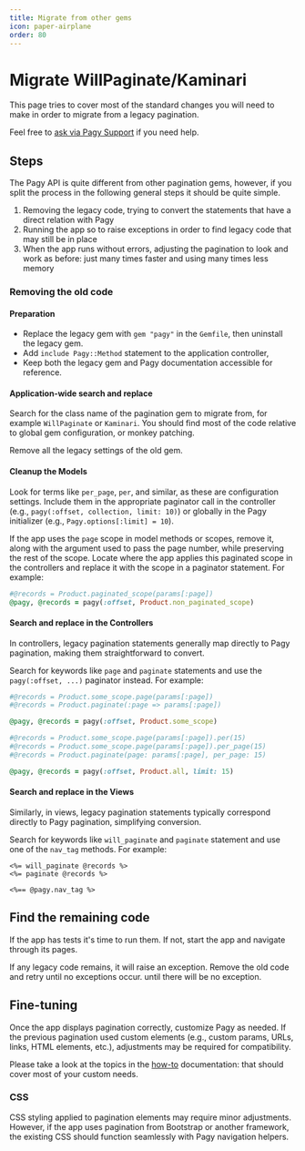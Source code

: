 ```yaml
---
title: Migrate from other gems
icon: paper-airplane
order: 80
---
```


# Migrate WillPaginate/Kaminari

This page tries to cover most of the standard changes you will need to make in order to migrate from a legacy pagination.

Feel free to [ask via Pagy Support](https://github.com/ddnexus/pagy/discussions/categories/q-a) if you need help.

## Steps

The Pagy API is quite different from other pagination gems, however, if you split the process in the following general steps it
should be quite simple.

1. Removing the legacy code, trying to convert the statements that have a direct relation with Pagy
2. Running the app so to raise exceptions in order to find legacy code that may still be in place
3. When the app runs without errors, adjusting the pagination to look and work as before: just many times faster and using many
   times less memory

### Removing the old code

#### Preparation

- Replace the legacy gem with `gem "pagy"` in the `Gemfile`, then uninstall the legacy gem.
- Add `include Pagy::Method` statement to the application controller,
- Keep both the legacy gem and Pagy documentation accessible for reference.

#### Application-wide search and replace

Search for the class name of the pagination gem to migrate from, for example `WillPaginate` or `Kaminari`. You should find most of
the code relative to global gem configuration, or monkey patching.

Remove all the legacy settings of the old gem.

#### Cleanup the Models

Look for terms like `per_page`, `per`, and similar, as these are configuration settings. Include them in the
appropriate paginator call in the controller (e.g., `pagy(:offset, collection, limit: 10)`) or globally in the Pagy initializer
(e.g., `Pagy.options[:limit] = 10`).

If the app uses the `page` scope in model methods or scopes, remove it, along with the argument used to pass the page number,
while preserving the rest of the scope. Locate where the app applies this paginated scope in the controllers and replace it with
the scope in a paginator statement. For example:

```ruby Controller
#@records = Product.paginated_scope(params[:page])
@pagy, @records = pagy(:offset, Product.non_paginated_scope)
```

#### Search and replace in the Controllers

In controllers, legacy pagination statements generally map directly to Pagy pagination, making them straightforward to convert.

Search for keywords like `page` and `paginate` statements and use the `pagy(:offset, ...)` paginator instead. For example:

```ruby Controller
#@records = Product.some_scope.page(params[:page])
#@records = Product.paginate(:page => params[:page])

@pagy, @records = pagy(:offset, Product.some_scope)

#@records = Product.some_scope.page(params[:page]).per(15)
#@records = Product.some_scope.page(params[:page]).per_page(15)
#@records = Product.paginate(page: params[:page], per_page: 15)

@pagy, @records = pagy(:offset, Product.all, limit: 15)
```

#### Search and replace in the Views

Similarly, in views, legacy pagination statements typically correspond directly to Pagy pagination, simplifying conversion.

Search for keywords like `will_paginate` and `paginate` statement and use one of the `nav_tag` methods. For example:

```erb View
<%= will_paginate @records %>
<%= paginate @records %>

<%== @pagy.nav_tag %>
```

## Find the remaining code

If the app has tests it's time to run them. If not, start the app and navigate through its pages.

If any legacy code remains, it will raise an exception. Remove the old code and retry until no exceptions occur.
until there will be no exception.

## Fine-tuning

Once the app displays pagination correctly, customize Pagy as needed. If the previous pagination used
custom elements (e.g., custom params, URLs, links, HTML elements, etc.), adjustments may be required for compatibility.

Please take a look at the topics in the [how-to](how-to.md) documentation: that should cover most of your custom needs.

### CSS

CSS styling applied to pagination elements may require minor adjustments. However, if the app uses
pagination from Bootstrap or another framework, the existing CSS should function seamlessly with Pagy navigation helpers.
